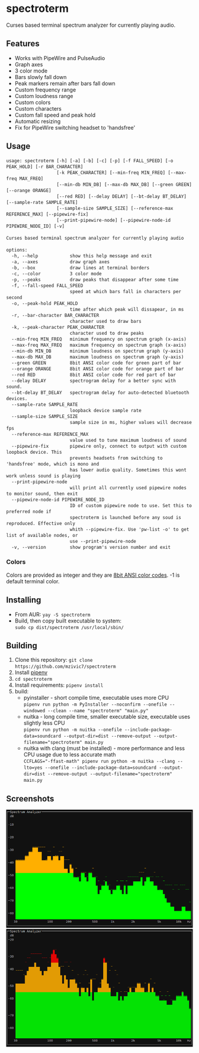 # spectroterm
Curses based terminal spectrum analyzer for currently playing audio.


## Features
- Works with PipeWire and PulseAudio
- Graph axes
- 3 color mode
- Bars slowly fall down
- Peak markers remain after bars fall down
- Custom frequency range
- Custom loudness range
- Custom colors
- Custom characters
- Custom fall speed and peak hold
- Automatic resizing  
- Fix for PipeWire switching headset to 'handsfree'


## Usage
```
usage: spectroterm [-h] [-a] [-b] [-c] [-p] [-f FALL_SPEED] [-o PEAK_HOLD] [-r BAR_CHARACTER]
                   [-k PEAK_CHARACTER] [--min-freq MIN_FREQ] [--max-freq MAX_FREQ]
                   [--min-db MIN_DB] [--max-db MAX_DB] [--green GREEN] [--orange ORANGE]
                   [--red RED] [--delay DELAY] [--bt-delay BT_DELAY] [--sample-rate SAMPLE_RATE]
                   [--sample-size SAMPLE_SIZE] [--reference-max REFERENCE_MAX] [--pipewire-fix]
                   [--print-pipewire-node] [--pipewire-node-id PIPEWIRE_NODE_ID] [-v]

Curses based terminal spectrum analyzer for currently playing audio

options:
  -h, --help            show this help message and exit
  -a, --axes            draw graph axes
  -b, --box             draw lines at terminal borders
  -c, --color           3 color mode
  -p, --peaks           draw peaks that disappear after some time
  -f, --fall-speed FALL_SPEED
                        speed at which bars fall in characters per second
  -o, --peak-hold PEAK_HOLD
                        time after which peak will dissapear, in ms
  -r, --bar-character BAR_CHARACTER
                        character used to draw bars
  -k, --peak-character PEAK_CHARACTER
                        character used to draw peaks
  --min-freq MIN_FREQ   minimum frequency on spectrum graph (x-axis)
  --max-freq MAX_FREQ   maximum frequency on spectrum graph (x-axis)
  --min-db MIN_DB       minimum loudness on spectrum graph (y-axis)
  --max-db MAX_DB       maximum loudness on spectrum graph (y-axis)
  --green GREEN         8bit ANSI color code for green part of bar
  --orange ORANGE       8bit ANSI color code for orange part of bar
  --red RED             8bit ANSI color code for red part of bar
  --delay DELAY         spectrogram delay for a better sync with sound.
  --bt-delay BT_DELAY   spectrogram delay for auto-detected bluetooth devices.
  --sample-rate SAMPLE_RATE
                        loopback device sample rate
  --sample-size SAMPLE_SIZE
                        sample size in ms, higher values will decrease fps
  --reference-max REFERENCE_MAX
                        value used to tune maximum loudness of sound
  --pipewire-fix        pipewire only, connect to output with custom loopback device. This
                        prevents headsets from switching to 'handsfree' mode, which is mono and
                        has lower audio quality. Sometimes this wont work unless sound is playing
  --print-pipewire-node
                        will print all currently used pipewire nodes to monitor sound, then exit
  --pipewire-node-id PIPEWIRE_NODE_ID
                        ID of custom pipewire node to use. Set this to preferred node if
                        spectroterm is launched before any soud is reproduced. Effective only
                        whith --pipewire-fix. Use 'pw-list -o' to get list of available nodes, or
                        use --print-pipewire-node
  -v, --version         show program's version number and exit
```

### Colors
Colors are provided as integer and they are [8bit ANSI color codes](https://gist.github.com/ConnerWill/d4b6c776b509add763e17f9f113fd25b#256-colors). -1 is default terminal color.


## Installing
- From AUR: `yay -S spectroterm`
- Build, then copy built executable to system:  
`sudo cp dist/spectroterm /usr/local/sbin/`


## Building
1. Clone this repository: `git clone https://github.com/mzivic7/spectroterm`
2. Install [pipenv](https://docs.pipenv.org/install/)
3. `cd spectroterm`
4. Install requirements: `pipenv install`
5. build:
    - pyinstaller - short compile time, executable uses more CPU  
    `pipenv run python -m PyInstaller --noconfirm --onefile --windowed --clean --name "spectroterm" "main.py"`
    - nuitka - long compile time, smaller executable size, executable uses slightly less CPU  
    `pipenv run python -m nuitka --onefile --include-package-data=soundcard --output-dir=dist --remove-output --output-filename="spectroterm" main.py`  
    - nuitka with clang (must be installed) - more performance and less CPU usage due to less accurate math  
    `CCFLAGS="-ffast-math" pipenv run python -m nuitka --clang --lto=yes --onefile --include-package-data=soundcard --output-dir=dist --remove-output --output-filename="spectroterm" main.py`  


## Screenshots
![spectroterm screenshot 01](https://raw.githubusercontent.com/mzivic7/spectroterm/refs/heads/main/.github/screenshots/01.png)
![spectroterm screenshot 02](https://raw.githubusercontent.com/mzivic7/spectroterm/refs/heads/main/.github/screenshots/02.png)
